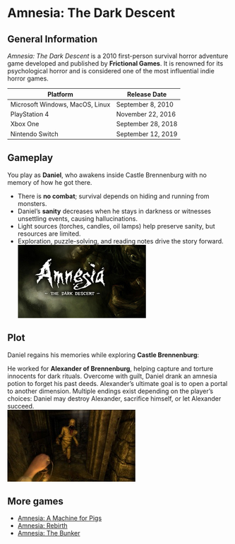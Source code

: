 # Amnesia: The Dark Descent

## General Information
*Amnesia: The Dark Descent* is a 2010 first-person survival horror adventure game developed and published by **Frictional Games**. It is renowned for its psychological horror and is considered one of the most influential indie horror games.  

| Platform | Release Date |
|----------|--------------|
| Microsoft Windows, MacOS, Linux | September 8, 2010 |
| PlayStation 4 | November 22, 2016 |
| Xbox One | September 28, 2018 |
| Nintendo Switch | September 12, 2019 |


## Gameplay
You play as **Daniel**, who awakens inside Castle Brennenburg with no memory of how he got there.  

- There is **no combat**; survival depends on hiding and running from monsters.  
- Daniel’s **sanity** decreases when he stays in darkness or witnesses unsettling events, causing hallucinations.  
- Light sources (torches, candles, oil lamps) help preserve sanity, but resources are limited.  
- Exploration, puzzle-solving, and reading notes drive the story forward.  
![Amnesia](../img/amnesia.jpg)

## Plot
Daniel regains his memories while exploring **Castle Brennenburg**:  

He worked for **Alexander of Brennenburg**, helping capture and torture innocents for dark rituals. Overcome with guilt, Daniel drank an amnesia potion to forget his past deeds.  Alexander’s ultimate goal is to open a portal to another dimension. Multiple endings exist depending on the player’s choices: Daniel may destroy Alexander, sacrifice himself, or let Alexander succeed.  
![Amnesia](../img/amnesia2.jpg)

## More games
* [Amnesia: A Machine for Pigs](https://aamfp.com/)
* [Amnesia: Rebirth](https://amnesiarebirth.com/)
* [Amnesia: The Bunker](https://amnesiathebunker.com/)
